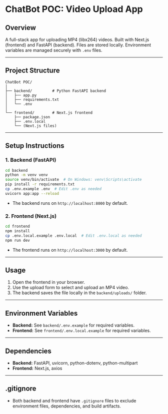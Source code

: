 # ChatBot POC: Video Upload App

## Overview
A full-stack app for uploading MP4 (libx264) videos. Built with Next.js (frontend) and FastAPI (backend). Files are stored locally. Environment variables are managed securely with `.env` files.

---

## Project Structure

```
ChatBot POC/
│
├── backend/         # Python FastAPI backend
│   ├── app.py
│   ├── requirements.txt
│   └── .env
│
└── frontend/        # Next.js frontend
    ├── package.json
    ├── .env.local
    └── (Next.js files)
```

---

## Setup Instructions

### 1. Backend (FastAPI)

```bash
cd backend
python -m venv venv
source venv/bin/activate  # On Windows: venv\Scripts\activate
pip install -r requirements.txt
cp .env.example .env  # Edit .env as needed
uvicorn app:app --reload
```

- The backend runs on `http://localhost:8000` by default.

### 2. Frontend (Next.js)

```bash
cd frontend
npm install
cp .env.local.example .env.local  # Edit .env.local as needed
npm run dev
```

- The frontend runs on `http://localhost:3000` by default.

---

## Usage
1. Open the frontend in your browser.
2. Use the upload form to select and upload an MP4 video.
3. The backend saves the file locally in the `backend/uploads/` folder.

---

## Environment Variables
- **Backend:** See `backend/.env.example` for required variables.
- **Frontend:** See `frontend/.env.local.example` for required variables.

---

## Dependencies
- **Backend:** FastAPI, uvicorn, python-dotenv, python-multipart
- **Frontend:** Next.js, axios

---

## .gitignore
- Both backend and frontend have `.gitignore` files to exclude environment files, dependencies, and build artifacts. 